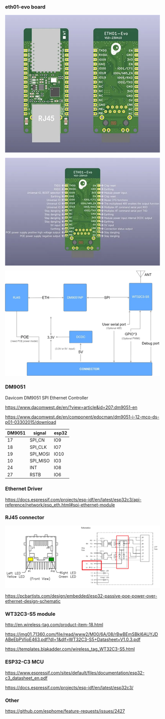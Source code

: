 ### eth01-evo board

![](assets/top-bot.webp)

![](assets/pinout.webp)

![](assets/bd.webp)

### DM9051

Davicom DM9051 SPI Ethernet Controller

https://www.dacomwest.de/en/?view=article&id=207:dm9051-en

https://www.dacomwest.de/en/component/edocman/dm9051-i-12-mco-ds-p01-03302015/download

| DM9051 | signal   | esp32 |
|--------|----------|-------|
| 17     | SPI_CN   | IO9   |
| 18     | SPI_CLK  | IO7   |
| 19     | SPI_MOSI | IO10  |
| 10     | SPI_MISO | IO3   |
| 24     | INT      | IO8   |
| 27     | RSTB     | IO6   |

### Ethernet Driver

https://docs.espressif.com/projects/esp-idf/en/latest/esp32c3/api-reference/network/esp_eth.html#spi-ethernet-module

### RJ45 connector

![](assets/esp32-passive-poe-ethernet-jack.png)

https://pcbartists.com/design/embedded/esp32-passive-poe-power-over-ethernet-design-schematic


### WT32C3-S5 module

http://en.wireless-tag.com/product-item-18.html

https://img01.71360.com/file/read/www2/M00/6A/08/rBwBEmSBkI6AUYJDABeEbPVIioE463.pdf?dl=1&dlf=WT32C3-S5+Datasheet+V1.0.3.pdf

https://templates.blakadder.com/wireless_tag_WT32C3-S5.html


### ESP32-C3 MCU

https://www.espressif.com/sites/default/files/documentation/esp32-c3_datasheet_en.pdf

https://docs.espressif.com/projects/esp-idf/en/latest/esp32c3/


### Other

https://github.com/esphome/feature-requests/issues/2427
